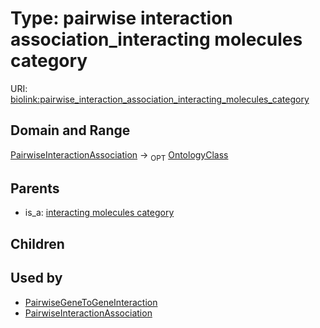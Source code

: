 
# Type: pairwise interaction association_interacting molecules category




URI: [biolink:pairwise_interaction_association_interacting_molecules_category](https://w3id.org/biolink/vocab/pairwise_interaction_association_interacting_molecules_category)


## Domain and Range

[PairwiseInteractionAssociation](PairwiseInteractionAssociation.md) ->  <sub>OPT</sub> [OntologyClass](OntologyClass.md)

## Parents

 *  is_a: [interacting molecules category](interacting_molecules_category.md)

## Children


## Used by

 * [PairwiseGeneToGeneInteraction](PairwiseGeneToGeneInteraction.md)
 * [PairwiseInteractionAssociation](PairwiseInteractionAssociation.md)
